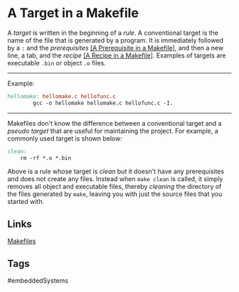 # A Target in a Makefile

A *target* is written in the beginning of a *rule*. A conventional target is the name of the file that is generated by a program. It is immediately followed by a `:` and the *prerequisites* [\[A Prerequisite in a Makefile\]](../202110182309), and then a new line, a tab, and the *recipe* [\[A Recipe in a Makefile\]](../202110182310). Examples of targets are executable `.bin` or object `.o` files.


---
Example:  
```mk
hellomake: hellomake.c hellofunc.c
		gcc -o hellomake hellomake.c hellofunc.c -I.
```

---

Makefiles don't know the difference between a conventional target and a *pseudo target* that are useful for maintaining the project. For example, a commonly used target is shown below:
```mk
clean:
	rm -rf *.o *.bin
```

Above is a rule whose target is *clean* but it doesn't have any prerequisites and does not create any files. Instead when `make clean` is called, it simply removes all object and executable files, thereby *cleaning* the directory of the files generated by `make`, leaving you with just the source files that you started with.  


## Links
[Makefiles](../202110182235)  
 
## Tags
#embeddedSystems
